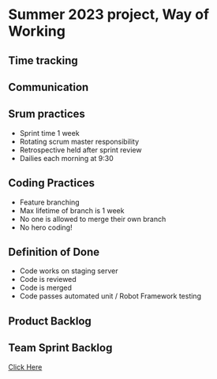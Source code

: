 # Summer 2023 project, Way of Working

## Time tracking

## Communication

## Srum practices
- Sprint time 1 week
- Rotating scrum master responsibility
- Retrospective held after sprint review
- Dailies each morning at 9:30

## Coding Practices
- Feature branching
- Max lifetime of branch is 1 week
- No one is allowed to merge their own branch
- No hero coding!

## Definition of Done
- Code works on staging server
- Code is reviewed
- Code is merged
- Code passes automated unit / Robot Framework testing

## Product Backlog

## Team Sprint Backlog
[Click Here](https://github.com/users/JeHugawa/projects/1/views/1)

